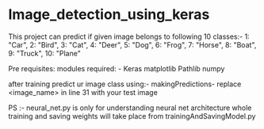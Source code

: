 # Image_detection_using_keras
This project can predict if given image belongs to following 10 classes:-
    1: "Car",
    2: "Bird",
    3: "Cat",
    4: "Deer",
    5: "Dog",
    6: "Frog",
    7: "Horse",
    8: "Boat",
    9: "Truck",
    10: "Plane"



Pre requisites:
modules required: - 
Keras
matplotlib
Pathlib
numpy 

after training
predict ur image class using:-
makingPredictions- replace <image_name> in line 31 with your test image

PS :- neural_net.py is only for understanding neural net architecture
       whole training and saving weights will take place from trainingAndSavingModel.py
